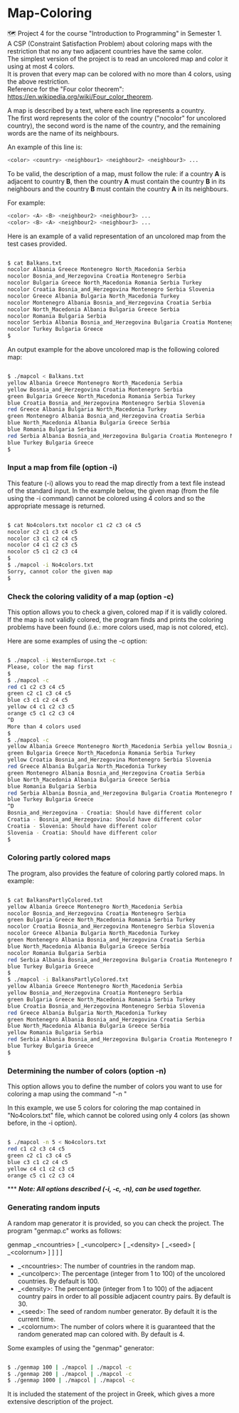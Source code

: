 # Map-Coloring
:world_map: Project 4 for the course "Introduction to Programming" in Semester 1.  
A CSP (Constraint Satisfaction Problem) about coloring maps with the restriction that no any two adjacent countries have the same color.  
The simplest version of the project is to read an uncolored map and color it using at most 4 colors.  
It is proven that every map can be colored with no more than 4 colors, using the above restriction.   
Reference for the "Four color theorem": https://en.wikipedia.org/wiki/Four_color_theorem.  
 
A map is described by a text, where each line represents a country.  
The first word represents the color of the country ("nocolor" for uncolored country), the second word is the name of the country, and the remaining words are the name of its neighbours.

An example of this line is:  

``` bash
<color> <country> <neighbour1> <neighbour2> <neighbour3> ...
```

To be valid, the description of a map, must follow the rule: if a country **A** is adjacent to country **B**, 
then the country **A** must contain the country **B** in its neighbours and the country **B** must contain the country **A** in its neighbours. 

For example:

``` bash
<color> <A> <B> <neighbour2> <neighbour3> ...
<color> <B> <A> <neighbour2> <neighbour3> ...

```

Here is an example of a valid representation of an uncolored map from the test cases provided.

``` bash

$ cat Balkans.txt
nocolor Albania Greece Montenegro North_Macedonia Serbia
nocolor Bosnia_and_Herzegovina Croatia Montenegro Serbia
nocolor Bulgaria Greece North_Macedonia Romania Serbia Turkey
nocolor Croatia Bosnia_and_Herzegovina Montenegro Serbia Slovenia
nocolor Greece Albania Bulgaria North_Macedonia Turkey
nocolor Montenegro Albania Bosnia_and_Herzegovina Croatia Serbia
nocolor North_Macedonia Albania Bulgaria Greece Serbia
nocolor Romania Bulgaria Serbia
nocolor Serbia Albania Bosnia_and_Herzegovina Bulgaria Croatia Montenegro North_Macedonia Romania nocolor Slovenia Croatia
nocolor Turkey Bulgaria Greece
$

```

An output example for the above uncolored map is the following colored map:

``` bash

$ ./mapcol < Balkans.txt
yellow Albania Greece Montenegro North_Macedonia Serbia
yellow Bosnia_and_Herzegovina Croatia Montenegro Serbia
green Bulgaria Greece North_Macedonia Romania Serbia Turkey
blue Croatia Bosnia_and_Herzegovina Montenegro Serbia Slovenia
red Greece Albania Bulgaria North_Macedonia Turkey
green Montenegro Albania Bosnia_and_Herzegovina Croatia Serbia
blue North_Macedonia Albania Bulgaria Greece Serbia
blue Romania Bulgaria Serbia
red Serbia Albania Bosnia_and_Herzegovina Bulgaria Croatia Montenegro North_Macedonia Romania yellow Slovenia Croatia
blue Turkey Bulgaria Greece
$

```
  

### Input a map from file (option -i)

This feature (-i) allows you to read the map directly from a text file instead of the standard input.
In the example below, the given map (from the file using the -i command) cannot be colored using 4 colors and so the appropriate message is returned.

``` bash

$ cat No4colors.txt nocolor c1 c2 c3 c4 c5
nocolor c2 c1 c3 c4 c5
nocolor c3 c1 c2 c4 c5
nocolor c4 c1 c2 c3 c5
nocolor c5 c1 c2 c3 c4
$
$ ./mapcol -i No4colors.txt 
Sorry, cannot color the given map 
$

```


### Check the coloring validity of a map (option -c) ###

This option allows you to check a given, colored map if it is validly colored. If the map is not validly colored, the program finds and prints the coloring problems have been found (i.e.: more colors used, map is not colored, etc).

Here are some examples of using the -c option:

``` bash

$ ./mapcol -i WesternEurope.txt -c
Please, color the map first
$
$ ./mapcol -c
red c1 c2 c3 c4 c5
green c2 c1 c3 c4 c5
blue c3 c1 c2 c4 c5
yellow c4 c1 c2 c3 c5
orange c5 c1 c2 c3 c4
^D
More than 4 colors used
$
$ ./mapcol -c
yellow Albania Greece Montenegro North_Macedonia Serbia yellow Bosnia_and_Herzegovina Croatia Montenegro Serbia
green Bulgaria Greece North_Macedonia Romania Serbia Turkey
yellow Croatia Bosnia_and_Herzegovina Montenegro Serbia Slovenia
red Greece Albania Bulgaria North_Macedonia Turkey
green Montenegro Albania Bosnia_and_Herzegovina Croatia Serbia
blue North_Macedonia Albania Bulgaria Greece Serbia
blue Romania Bulgaria Serbia
red Serbia Albania Bosnia_and_Herzegovina Bulgaria Croatia Montenegro North_Macedonia Romania yellow Slovenia Croatia
blue Turkey Bulgaria Greece
^D
Bosnia_and_Herzegovina - Croatia: Should have different color
Croatia - Bosnia_and_Herzegovina: Should have different color
Croatia - Slovenia: Should have different color
Slovenia - Croatia: Should have different color
$

```


### Coloring partly colored maps ###

The program, also provides the feature of coloring partly colored maps.
In example:

``` bash

$ cat BalkansPartlyColored.txt
yellow Albania Greece Montenegro North_Macedonia Serbia
nocolor Bosnia_and_Herzegovina Croatia Montenegro Serbia
green Bulgaria Greece North_Macedonia Romania Serbia Turkey
nocolor Croatia Bosnia_and_Herzegovina Montenegro Serbia Slovenia
nocolor Greece Albania Bulgaria North_Macedonia Turkey
green Montenegro Albania Bosnia_and_Herzegovina Croatia Serbia
blue North_Macedonia Albania Bulgaria Greece Serbia
nocolor Romania Bulgaria Serbia
red Serbia Albania Bosnia_and_Herzegovina Bulgaria Croatia Montenegro North_Macedonia Romania nocolor Slovenia Croatia
blue Turkey Bulgaria Greece
$
$ ./mapcol -i BalkansPartlyColored.txt
yellow Albania Greece Montenegro North_Macedonia Serbia
yellow Bosnia_and_Herzegovina Croatia Montenegro Serbia
green Bulgaria Greece North_Macedonia Romania Serbia Turkey
blue Croatia Bosnia_and_Herzegovina Montenegro Serbia Slovenia
red Greece Albania Bulgaria North_Macedonia Turkey
green Montenegro Albania Bosnia_and_Herzegovina Croatia Serbia
blue North_Macedonia Albania Bulgaria Greece Serbia
yellow Romania Bulgaria Serbia
red Serbia Albania Bosnia_and_Herzegovina Bulgaria Croatia Montenegro North_Macedonia Romania red Slovenia Croatia
blue Turkey Bulgaria Greece
$

```

### Determining the number of colors (option -n) ###

This option allows you to define the number of colors you want to use for coloring a map using the command "-n <colornum>"

In this example, we use 5 colors for coloring the map contained in "No4colors.txt" file, which cannot be colored using only 4 colors (as shown before, in the -i option).

``` bash

$ ./mapcol -n 5 < No4colors.txt
red c1 c2 c3 c4 c5
green c2 c1 c3 c4 c5
blue c3 c1 c2 c4 c5
yellow c4 c1 c2 c3 c5
orange c5 c1 c2 c3 c4

```

\*** ***Note: All options described (-i, -c, -n), can be used together.***

### Generating random inputs ###

A random map generator it is provided, so you can check the project. The program "genmap.c" works as follows:

genmap _&lt;ncountries> \[ _&lt;uncolperc> \[ _&lt;density> \[ _&lt;seed> \[ _&lt;colornum> ] ] ] ]

* _&lt;ncountries>: The number of countries in the random map.
* _&lt;uncolperc>: The percentage (integer from 1 to 100) of the uncolored countries. By default is 100.
* _&lt;density>: The percentage (integer from 1 to 100) of the adjacent country pairs in order to all possible adjacent country pairs. By default is 30.
* _&lt;seed>: The seed of random number generator. By default it is the current time.
* _&lt;colornum>: The number of colors where it is guaranteed that the random generated map can colored with. By default is 4.

Some examples of using the "genmap" generator:

``` bash

$ ./genmap 100 | ./mapcol | ./mapcol -c
$ ./genmap 200 | ./mapcol | ./mapcol -c
$ ./genmap 1000 | ./mapcol | ./mapcol -c 

```

It is included the statement of the project in Greek, which gives a more extensive description of the project.
